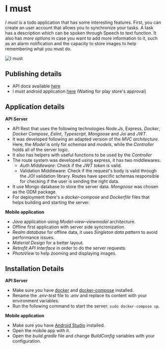 # I must
*I must* is a todo application that has some interesting features. First, you can create an user account that allows you to synchronize your tasks. A task has a description which can be spoken through Speech to text function. It also has *more options* in case you want to add more information to it, such as an alarm notification and the capacity to store images to help remembering what you must do.

![I must](https://github.com/gabrielborgesdm/todo-app/blob/main/screenshots/screenshots.png)

## Publishing details
- API docs available [here](https://documenter.getpostman.com/view/6190871/TzY4eaE9 "here")
- I must android application [here](https://play.google.com/store/apps/details?id=com.gabrielborgesdm.i_must "here") (Waiting for play store's approval)

## Application details
**API Server**
- API Rest that uses the following technologies *Node.Js*, Express, *Docker*, *Docker Compose*,  *Eslint*, *Typescript*, *Mongoose* and *Joi*  and *JWT*.
- It was developed following an adapted version of the *MVC architecture*. Here, the *Model* is only for *schemas* and *models*, while the *Controller* holds all of the server logic.
- It also has helpers with useful functions to be used by the *Controller*
- The route system was developed using express, it has two middlewares.
	- *Auth Middleware*: Check if the *JWT token* is valid.
	- Validation Middleware: Check if the request's body is valid through the *JOI* validation library. Routes have specific schemas responsible for checking if the user is sending the right data.
- It use Mongo database to store the server data. *Mongoose* was chosen as the ODM package.
- For deployment there's a *docker-compose* and *Dockerfile* files that helps building and starting the server.

**Mobile application**
- *Java* application using *Model–view–viewmodel* architecture.
- Offline first application with server side syncronization.
- *Realm database* for offline data, it uses *Singleton data pattern* to avoid performance issues.
- *Material Design* for a better layout.
- *Retrofit API Interface* in order to do the server requests.
- *PhotoView* to help zooming and displaying images.

## Installation Details
**API Server**
- Make sure you have [docker](https://docs.docker.com/engine/install "docker") and [docker-compose](https://docs.docker.com/compose/install/ "docker-compose") installed.
- Rename the *.env-test* file to *.env* and replace its content with your environment variables.
- Run the following command to start the server: `sudo docker-compose up`.

**Mobile application**
- Make sure you have [Android Studio](https://developer.android.com/studio "Android Studio") installed.
- Open the mobile app with it.
- Open the *build.gradle* file and change *BuildConfig* variables with your configuration.
